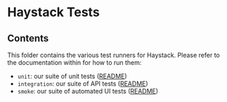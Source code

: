 # Haystack Tests

## Contents

This folder contains the various test runners for Haystack. Please refer to the documentation within for how to run them:

- `unit`: our suite of unit tests ([README](unit/README.md))
- `integration`: our suite of API tests ([README](integration/browser/README.md))
- `smoke`: our suite of automated UI tests ([README](smoke/README.md))

